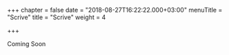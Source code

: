 +++
chapter = false
date = "2018-08-27T16:22:22.000+03:00"
menuTitle = "Scrive"
title = "Scrive"
weight = 4

+++


Coming Soon
